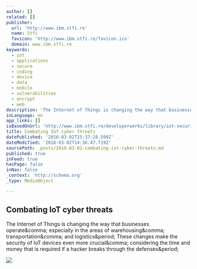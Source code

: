 ```yaml
---
author: []
related: []
publisher:
  url: 'http://www.ibm.stfi.re'
  name: Stfi
  favicon: 'http://www.ibm.stfi.re/favicon.ico'
  domain: www.ibm.stfi.re
keywords:
  - iot
  - applications
  - secure
  - coding
  - device
  - data
  - mobile
  - vulnerabilities
  - encrypt
  - web
description: 'The Internet of Things is changing the way that businesses operate, especially in the areas of warehousing, transportation, and logistics. These changes make the security of IoT devices even more crucial, considering the time and money that is required if a hacker breaks through the defenses.'
inLanguage: en
app_links: []
isBasedOnUrl: 'http://www.ibm.stfi.re/developerworks/library/iot-security-best-practices-iot-apps/?sf=nblvap'
title: Combating IoT cyber threats
datePublished: '2016-03-02T15:37:28.599Z'
dateModified: '2016-03-02T14:36:47.719Z'
sourcePath: _posts/2016-03-02-combating-iot-cyber-threats.md
published: true
inFeed: true
hasPage: false
inNav: false
_context: 'http://schema.org'
_type: MediaObject

---
```

<article style=""><h1>Combating IoT cyber threats</h1><p>The Internet of Things is changing the way that businesses operate&amp;comma; especially in the areas of warehousing&amp;comma; transportation&amp;comma; and logistics&amp;period; These changes make the security of IoT devices even more crucial&amp;comma; considering the time and money that is required if a hacker breaks through the defenses&amp;period;</p><img src="http://www.ibm.com/developerworks/i/dw-social-201508.png" /></article>